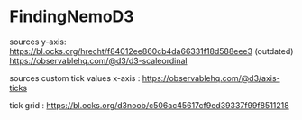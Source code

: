 # FindingNemoD3

sources y-axis: https://bl.ocks.org/hrecht/f84012ee860cb4da66331f18d588eee3 (outdated)
                https://observablehq.com/@d3/d3-scaleordinal

sources custom tick values x-axis : https://observablehq.com/@d3/axis-ticks

tick grid : https://bl.ocks.org/d3noob/c506ac45617cf9ed39337f99f8511218
